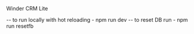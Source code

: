 Winder CRM Lite

-- to run locally with hot reloading - npm run dev
-- to reset DB run - npm run resetfb